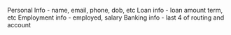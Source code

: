 Personal Info - name, email, phone, dob, etc
Loan info - loan amount term, etc
Employment info - employed, salary
Banking info - last 4 of routing and account
